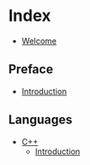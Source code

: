 # Index

* [Welcome](welcome.md)

## Preface

* [Introduction](intro.md)

## Languages

* [C++](/book/languages/cpp/README.md)
  * [Introduction](/book/languages/cpp/intro.md)
